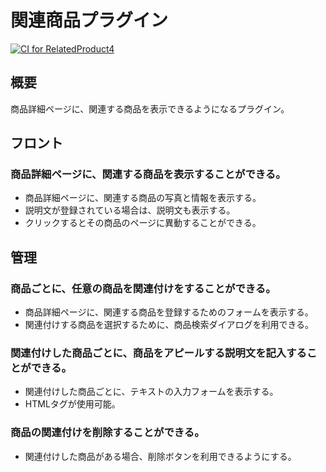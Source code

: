 # 関連商品プラグイン

[![CI for RelatedProduct4](https://github.com/EC-CUBE/related-product-plugin/actions/workflows/main.yml/badge.svg)](https://github.com/EC-CUBE/related-product-plugin/actions/workflows/main.yml)

## 概要
商品詳細ページに、関連する商品を表示できるようになるプラグイン。

## フロント
### 商品詳細ページに、関連する商品を表示することができる。
- 商品詳細ページに、関連する商品の写真と情報を表示する。
- 説明文が登録されている場合は、説明文も表示する。
- クリックするとその商品のページに異動することができる。

## 管理
### 商品ごとに、任意の商品を関連付けをすることができる。
- 商品詳細ページに、関連する商品を登録するためのフォームを表示する。
- 関連付けする商品を選択するために、商品検索ダイアログを利用できる。

### 関連付けした商品ごとに、商品をアピールする説明文を記入することができる。
- 関連付けした商品ごとに、テキストの入力フォームを表示する。
- HTMLタグが使用可能。

### 商品の関連付けを削除することができる。
- 関連付けした商品がある場合、削除ボタンを利用できるようにする。

